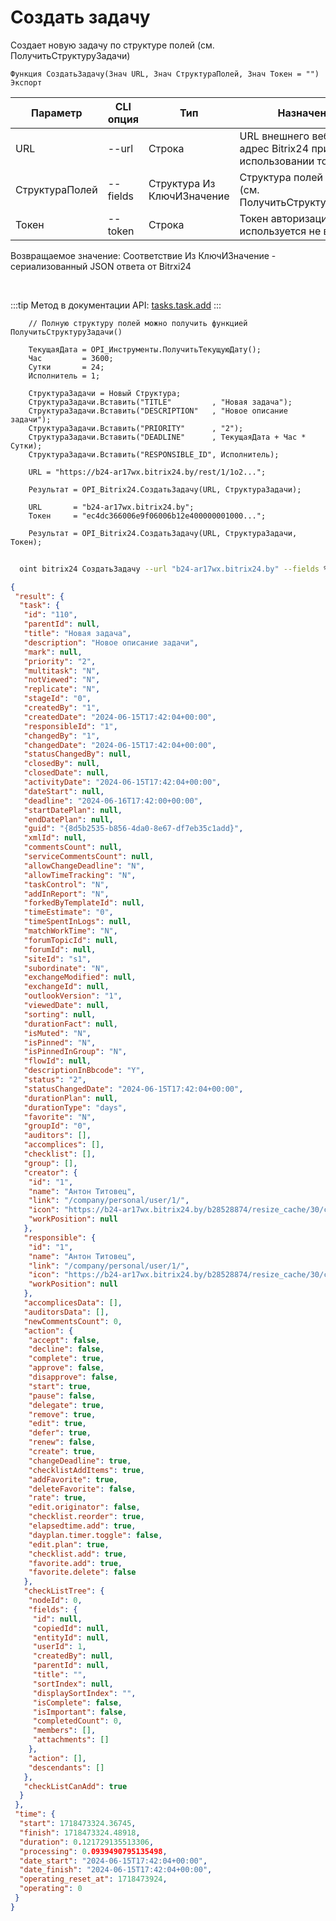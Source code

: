 ﻿---
sidebar_position: 3
---

# Создать задачу
 Создает новую задачу по структуре полей (см. ПолучитьСтруктуруЗадачи)



`Функция СоздатьЗадачу(Знач URL, Знач СтруктураПолей, Знач Токен = "") Экспорт`

  | Параметр | CLI опция | Тип | Назначение |
  |-|-|-|-|
  | URL | --url | Строка | URL внешнего вебхука или адрес Bitrix24 при использовании токена |
  | СтруктураПолей | --fields | Структура Из КлючИЗначение | Структура полей задачи (см. ПолучитьСтруктуруЗадачи) |
  | Токен | --token | Строка | Токен авторизации, если используется не вебхук |

  
  Возвращаемое значение:   Соответствие Из КлючИЗначение - сериализованный JSON ответа от Bitrxi24

<br/>

:::tip
Метод в документации API: [tasks.task.add](https://dev.1c-bitrix.ru/rest_help/tasks/task/tasks/tasks_task_add.php)
:::
<br/>


```bsl title="Пример кода"
    // Полную структуру полей можно получить функцией ПолучитьСтруктуруЗадачи()

    ТекущаяДата = OPI_Инструменты.ПолучитьТекущуюДату();
    Час         = 3600;
    Сутки       = 24;
    Исполнитель = 1;

    СтруктураЗадачи = Новый Структура;
    СтруктураЗадачи.Вставить("TITLE"         , "Новая задача");
    СтруктураЗадачи.Вставить("DESCRIPTION"   , "Новое описание задачи");
    СтруктураЗадачи.Вставить("PRIORITY"      , "2");
    СтруктураЗадачи.Вставить("DEADLINE"      , ТекущаяДата + Час * Сутки);
    СтруктураЗадачи.Вставить("RESPONSIBLE_ID", Исполнитель);

    URL = "https://b24-ar17wx.bitrix24.by/rest/1/1o2...";

    Результат = OPI_Bitrix24.СоздатьЗадачу(URL, СтруктураЗадачи);

    URL       = "b24-ar17wx.bitrix24.by";
    Токен     = "ec4dc366006e9f06006b12e400000001000...";

    Результат = OPI_Bitrix24.СоздатьЗадачу(URL, СтруктураЗадачи, Токен);
```



```sh title="Пример команды CLI"
    
  oint bitrix24 СоздатьЗадачу --url "b24-ar17wx.bitrix24.by" --fields %fields% --token "b9df7366006e9f06006b12e400000001000..."

```

```json title="Результат"
{
 "result": {
  "task": {
   "id": "110",
   "parentId": null,
   "title": "Новая задача",
   "description": "Новое описание задачи",
   "mark": null,
   "priority": "2",
   "multitask": "N",
   "notViewed": "N",
   "replicate": "N",
   "stageId": "0",
   "createdBy": "1",
   "createdDate": "2024-06-15T17:42:04+00:00",
   "responsibleId": "1",
   "changedBy": "1",
   "changedDate": "2024-06-15T17:42:04+00:00",
   "statusChangedBy": null,
   "closedBy": null,
   "closedDate": null,
   "activityDate": "2024-06-15T17:42:04+00:00",
   "dateStart": null,
   "deadline": "2024-06-16T17:42:00+00:00",
   "startDatePlan": null,
   "endDatePlan": null,
   "guid": "{8d5b2535-b856-4da0-8e67-df7eb35c1add}",
   "xmlId": null,
   "commentsCount": null,
   "serviceCommentsCount": null,
   "allowChangeDeadline": "N",
   "allowTimeTracking": "N",
   "taskControl": "N",
   "addInReport": "N",
   "forkedByTemplateId": null,
   "timeEstimate": "0",
   "timeSpentInLogs": null,
   "matchWorkTime": "N",
   "forumTopicId": null,
   "forumId": null,
   "siteId": "s1",
   "subordinate": "N",
   "exchangeModified": null,
   "exchangeId": null,
   "outlookVersion": "1",
   "viewedDate": null,
   "sorting": null,
   "durationFact": null,
   "isMuted": "N",
   "isPinned": "N",
   "isPinnedInGroup": "N",
   "flowId": null,
   "descriptionInBbcode": "Y",
   "status": "2",
   "statusChangedDate": "2024-06-15T17:42:04+00:00",
   "durationPlan": null,
   "durationType": "days",
   "favorite": "N",
   "groupId": "0",
   "auditors": [],
   "accomplices": [],
   "checklist": [],
   "group": [],
   "creator": {
    "id": "1",
    "name": "Антон Титовец",
    "link": "/company/personal/user/1/",
    "icon": "https://b24-ar17wx.bitrix24.by/b28528874/resize_cache/30/c0120a8d7c10d63c83e32398d1ec4d9e/main/d7e/d7e99cf556e4ab676463dae2c00ddfbb/a7e0af6899300e3c684caeca5c334d81.jpg",
    "workPosition": null
   },
   "responsible": {
    "id": "1",
    "name": "Антон Титовец",
    "link": "/company/personal/user/1/",
    "icon": "https://b24-ar17wx.bitrix24.by/b28528874/resize_cache/30/c0120a8d7c10d63c83e32398d1ec4d9e/main/d7e/d7e99cf556e4ab676463dae2c00ddfbb/a7e0af6899300e3c684caeca5c334d81.jpg",
    "workPosition": null
   },
   "accomplicesData": [],
   "auditorsData": [],
   "newCommentsCount": 0,
   "action": {
    "accept": false,
    "decline": false,
    "complete": true,
    "approve": false,
    "disapprove": false,
    "start": true,
    "pause": false,
    "delegate": true,
    "remove": true,
    "edit": true,
    "defer": true,
    "renew": false,
    "create": true,
    "changeDeadline": true,
    "checklistAddItems": true,
    "addFavorite": true,
    "deleteFavorite": false,
    "rate": true,
    "edit.originator": false,
    "checklist.reorder": true,
    "elapsedtime.add": true,
    "dayplan.timer.toggle": false,
    "edit.plan": true,
    "checklist.add": true,
    "favorite.add": true,
    "favorite.delete": false
   },
   "checkListTree": {
    "nodeId": 0,
    "fields": {
     "id": null,
     "copiedId": null,
     "entityId": null,
     "userId": 1,
     "createdBy": null,
     "parentId": null,
     "title": "",
     "sortIndex": null,
     "displaySortIndex": "",
     "isComplete": false,
     "isImportant": false,
     "completedCount": 0,
     "members": [],
     "attachments": []
    },
    "action": [],
    "descendants": []
   },
   "checkListCanAdd": true
  }
 },
 "time": {
  "start": 1718473324.36745,
  "finish": 1718473324.48918,
  "duration": 0.121729135513306,
  "processing": 0.0939490795135498,
  "date_start": "2024-06-15T17:42:04+00:00",
  "date_finish": "2024-06-15T17:42:04+00:00",
  "operating_reset_at": 1718473924,
  "operating": 0
 }
}
```
